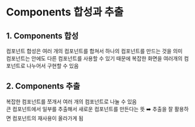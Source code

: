 # Components 합성과 추출
## 1. Components 합성
컴포넌트 합성은 여러 개의 컴포넌트를 합쳐서 하나의 컴포넌트를 만드는 것을 의미<br>
컴포넌트는  안에도 다른 컴포넌트를 사용할 수 있기 때문에 복잡한 화면을 여러개의 컴포넌트로 나누어서 구현할 수 있음

## 2. Components 추출
복잡한 컴포넌트를 쪼개서 여러 개의 컴포넌트로 나눌 수 있음<br>
큰 컴포넌트에서 일부를 추출해서 새로운 컴포넌트를 만든다는 뜻
➡️ 추출을 잘 활용하면 컴포넌트의 재사용이 올라가게 됨
